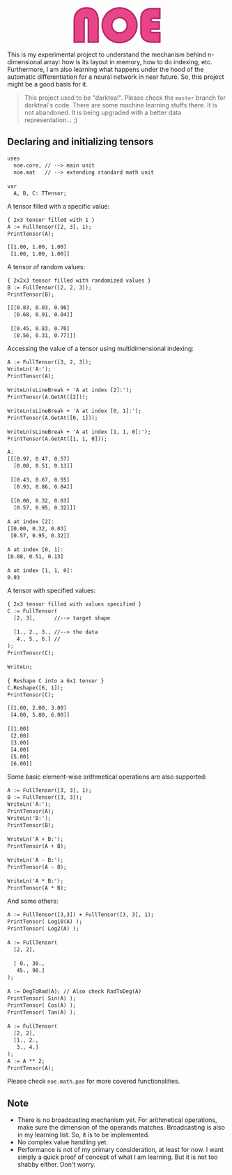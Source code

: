 <div align="center">
<img src="assets/noe-txt.png" alt="logo" width="200px"></img>
</div>

This is my experimental project to understand the mechanism behind n-dimensional array: how is its layout in memory, how to do indexing, etc. Furthermore, I am also learning what happens under the hood of the automatic differentiation for a neural network in near future. So, this project might be a good basis for it.

> This project used to be "darkteal". Please check the `master` branch for darkteal's code. There are some machine learning stuffs there. It is not abandoned. It is being upgraded with a better data representation... ;)

## Declaring and initializing tensors
```delphi
uses
  noe.core, // --> main unit
  noe.mat   // --> extending standard math unit

var
  A, B, C: TTensor; 
```

A tensor filled with a specific value:
```delphi
{ 2x3 tensor filled with 1 }
A := FullTensor([2, 3], 1);
PrintTensor(A);
```

```
[[1.00, 1.00, 1.00]
 [1.00, 1.00, 1.00]]
```
A tensor of random values:
```delphi
{ 2x2x3 tensor filled with randomized values }
B := FullTensor([2, 2, 3]);
PrintTensor(B);
```

```
[[[0.83, 0.03, 0.96]
  [0.68, 0.91, 0.04]]

 [[0.45, 0.83, 0.70]
  [0.56, 0.31, 0.77]]]
```
Accessing the value of a tensor using multidimensional indexing:
```delphi
A := FullTensor([3, 2, 3]);
WriteLn('A:');
PrintTensor(A);

WriteLn(sLineBreak + 'A at index [2]:');
PrintTensor(A.GetAt([2]));

WriteLn(sLineBreak + 'A at index [0, 1]:');
PrintTensor(A.GetAt([0, 1]));

WriteLn(sLineBreak + 'A at index [1, 1, 0]:');
PrintTensor(A.GetAt([1, 1, 0]));            
```

```
A:
[[[0.97, 0.47, 0.57]
  [0.08, 0.51, 0.13]]

 [[0.43, 0.67, 0.55]
  [0.93, 0.86, 0.84]]

 [[0.00, 0.32, 0.03]
  [0.57, 0.95, 0.32]]]

A at index [2]:
[[0.00, 0.32, 0.03]
 [0.57, 0.95, 0.32]]

A at index [0, 1]:
[0.08, 0.51, 0.13]

A at index [1, 1, 0]:
0.93
```
A tensor with specified values:
```delphi
{ 2x3 tensor filled with values specified }
C := FullTensor(
  [2, 3],      //--> target shape

  [1., 2., 3., //--> the data
   4., 5., 6.] //
);
PrintTensor(C);

WriteLn;

{ Reshape C into a 6x1 tensor }
C.Reshape([6, 1]);
PrintTensor(C);
```

```
[[1.00, 2.00, 3.00]
 [4.00, 5.00, 6.00]]

[[1.00]
 [2.00]
 [3.00]
 [4.00]
 [5.00]
 [6.00]]
```
Some basic element-wise arithmetical operations are also supported:
```delphi
A := FullTensor([3, 3], 1);
B := FullTensor([3, 3]);
WriteLn('A:');
PrintTensor(A);
WriteLn('B:');
PrintTensor(B);

WriteLn('A + B:');
PrintTensor(A + B);

WriteLn('A - B:');
PrintTensor(A - B);

WriteLn('A * B:');
PrintTensor(A * B);
```
And some others:
```delphi
A := FullTensor([3,3]) + FullTensor([3, 3], 1);
PrintTensor( Log10(A) );
PrintTensor( Log2(A) );

A := FullTensor(
  [2, 2],

  [ 0., 30.,
   45., 90.]
);

A := DegToRad(A); // Also check RadToDeg(A)
PrintTensor( Sin(A) );
PrintTensor( Cos(A) );
PrintTensor( Tan(A) );

A := FullTensor(
  [2, 2],
  [1., 2.,
   3., 4.]
);
A := A ** 2;
PrintTensor(A); 
```
Please check `noe.math.pas` for more covered functionalities.

## Note

- There is no broadcasting mechanism yet. For arithmetical operations, make sure the dimension of the operands matches. Broadcasting is also in my learning list. So, it is to be implemented.
- No complex value handling yet.
- Performance is not of my primary consideration, at least for now. I want simply a quick proof of concept of what I am learning. But it is not too shabby either. Don't worry.